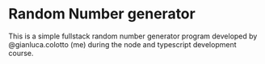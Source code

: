 # Random Number generator

This is a simple fullstack random number generator
program developed by @gianluca.colotto (me) during
the node and typescript development course. 